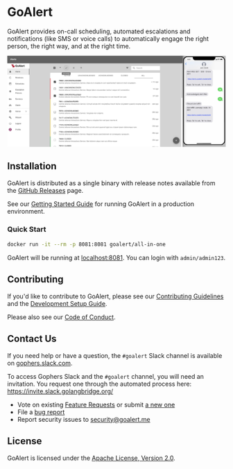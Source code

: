 # GoAlert

GoAlert provides on-call scheduling, automated escalations and notifications (like SMS or voice calls) to automatically engage the right person, the right way, and at the right time.

![image](./docs/demo-screenshot.png)

## Installation

GoAlert is distributed as a single binary with release notes available from the [GitHub Releases](https://github.com/target/goalert/releases) page.

See our [Getting Started Guide](./docs/getting-started.md) for running GoAlert in a production environment.

### Quick Start

```bash
docker run -it --rm -p 8081:8081 goalert/all-in-one
```

GoAlert will be running at [localhost:8081](http://localhost:8081). You can login with `admin/admin123`.

## Contributing

If you'd like to contribute to GoAlert, please see our [Contributing Guidelines](./CONTRIBUTING.md) and the [Development Setup Guide](./docs/development-setup.md).

Please also see our [Code of Conduct](./CODE_OF_CONDUCT.md).

## Contact Us

If you need help or have a question, the `#goalert` Slack channel is available on [gophers.slack.com](https://gophers.slack.com/messages/goalert/).

To access Gophers Slack and the `#goalert` channel, you will need an invitation. You request one through the automated process here: https://invite.slack.golangbridge.org/

- Vote on existing [Feature Requests](https://github.com/target/goalert/issues?q=is%3Aopen+label%3Aenhancement+sort%3Areactions-%2B1-desc) or submit [a new one](https://github.com/target/goalert/issues/new)
- File a [bug report](https://github.com/target/goalert/issues)
- Report security issues to security@goalert.me

## License

GoAlert is licensed under the [Apache License, Version 2.0](./LICENSE.md).
